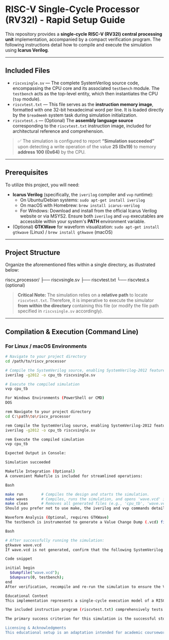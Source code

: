# RISC-V Single-Cycle Processor (RV32I) - Rapid Setup Guide

This repository provides a **single-cycle RISC-V (RV32I) central processing unit** implementation, accompanied by a compact verification program. The following instructions detail how to compile and execute the simulation using **Icarus Verilog**.

---

## Included Files

- `riscvsingle.sv` — The complete SystemVerilog source code, encompassing the CPU core and its associated `testbench` module. The `testbench` acts as the top-level entity, which then instantiates the CPU (`top` module).
- `riscvtest.txt` — This file serves as the **instruction memory image**, formatted with one 32-bit hexadecimal word per line. It is loaded directly by the `$readmemh` system task during simulation initialization.
- `riscvtest.s` — (Optional) The **assembly language source** corresponding to the `riscvtest.txt` instruction image, included for architectural reference and comprehension.

> ✅ The simulation is configured to report **“Simulation succeeded”** upon detecting a write operation of the value **25 (0x19)** to memory **address 100 (0x64)** by the CPU.

---

## Prerequisites

To utilize this project, you will need:

- **Icarus Verilog** (specifically, the `iverilog` compiler and `vvp` runtime):
  - On Ubuntu/Debian systems: `sudo apt-get install iverilog`
  - On macOS with Homebrew: `brew install icarus-verilog`
  - For Windows: Download and install from the official Icarus Verilog website or via MSYS2. Ensure both `iverilog` and `vvp` executables are accessible within your system's **PATH** environment variable.
- (Optional) **GTKWave** for waveform visualization: `sudo apt-get install gtkwave` (Linux) / `brew install gtkwave` (macOS)

---

## Project Structure

Organize the aforementioned files within a single directory, as illustrated below:

riscv_processor/
├── riscvsingle.sv
├── riscvtest.txt
└── riscvtest.s        (optional)

> **Critical Note:** The simulation relies on a **relative path** to locate `riscvtest.txt`. Therefore, it is imperative to execute the simulator **from within the directory** containing this file (or modify the file path specified in `riscvsingle.sv` accordingly).

---

## Compilation & Execution (Command Line)

### For Linux / macOS Environments

```bash
# Navigate to your project directory
cd /path/to/riscv_processor

# Compile the SystemVerilog source, enabling SystemVerilog-2012 features
iverilog -g2012 -o cpu_tb riscvsingle.sv

# Execute the compiled simulation
vvp cpu_tb

For Windows Environments (PowerShell or CMD)
DOS

rem Navigate to your project directory
cd C:\path\to\riscv_processor

rem Compile the SystemVerilog source, enabling SystemVerilog-2012 features
iverilog -g2012 -o cpu_tb riscvsingle.sv

rem Execute the compiled simulation
vvp cpu_tb

Expected Output in Console:

Simulation succeeded

Makefile Integration (Optional)
A convenient Makefile is included for streamlined operations:

Bash

make run        # Compiles the design and starts the simulation.
make waves      # Compiles, runs the simulation, and opens 'wave.vcd' in GTKWave.
make clean      # Removes all generated files (e.g., 'cpu_tb', 'wave.vcd').
Should you prefer not to use make, the iverilog and vvp commands detailed above can be executed directly.

Waveform Analysis (Optional, requires GTKWave)
The testbench is instrumented to generate a Value Change Dump (.vcd) file named wave.vcd upon simulation completion. To inspect the waveforms:

Bash

# After successfully running the simulation:
gtkwave wave.vcd
If wave.vcd is not generated, confirm that the following SystemVerilog block is present within the module testbench; definition in riscvsingle.sv:

Code snippet

initial begin
  $dumpfile("wave.vcd");
  $dumpvars(0, testbench);
end
After verification, recompile and re-run the simulation to ensure the VCD file is produced.

Educational Context
This implementation represents a single-cycle execution model of a RISC-V (RV32I) subset, specifically designed for pedagogical purposes in computer architecture studies.

The included instruction program (riscvtest.txt) comprehensively tests core functionalities such as Arithmetic Logic Unit (ALU) operations, memory load/store instructions, and conditional branches.

The primary success criterion for this simulation is the successful storage of the value 25 at memory address 100, a specific event that signals the proper functioning of the CPU through the testbench's verification logic.

Licensing & Acknowledgments
This educational setup is an adaptation intended for academic coursework. The foundational single-cycle RISC-V example design draws upon established instructional materials for the RV32I instruction set architecture.